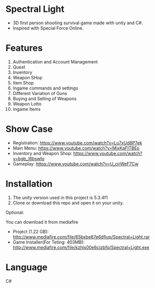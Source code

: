 # Spectral Light

- 3D first person shooting survival game made with unity and C#.
- Inspired with Special Force Online.

# Features

1. Authentication and Account Management
2. Quest
3. Inventory
4. Weapon SHop
5. Item Shop
6. Ingame commands and settings
7. Different Variation of Guns
8. Buying and Selling of Weapons
9. Weapon Lotto
10. Ingame Items

# Show Case
- Registration: https://www.youtube.com/watch?v=Lu7xUd8P7ek
- Main Menu: https://www.youtube.com/watch?v=MjxKaFITBEo
- Inventory and Weapon Shop: https://www.youtube.com/watch?v=bgb_I6bswto
- Gameplay: https://www.youtube.com/watch?v=U_cjrWeF7Cw


# Installation

1. The unity version used in this project is 5.3.4f1
2. Clone or download this repo and open it on your unity.

Optional:

You can download it from mediafire 
- Project (1.22 GB): http://www.mediafire.com/file/65bxbe87e6dfiup/Spectral+Light.rar
- Game Installer(For Teting: 403MB): http://www.mediafire.com/file/kzhjs00e6cjzbfq/Spectral+Light.exe

# Language
C#
